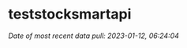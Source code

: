 
<!-- README.md is generated from README.Rmd. Please edit that file -->

# teststocksmartapi

*Date of most recent data pull: 2023-01-12, 06:24:04*
